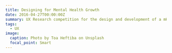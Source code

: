 ```yaml
---
title: Designing for Mental Health Growth
date: 2016-04-27T00:00:00Z
summary: UX Research competition for the design and development of a mHealth application for the Human Factors and Ergonomics Healthcare competition
tags:
  - UX
image:
  caption: Photo by Toa Heftiba on Unsplash
  focal_point: Smart
---
```

